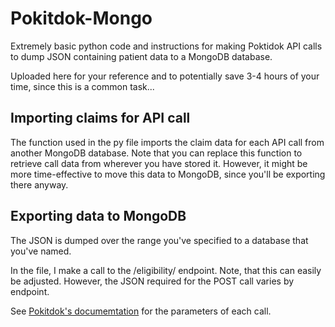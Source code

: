 # Pokitdok-Mongo
Extremely basic python code and instructions for making Poktidok API calls to dump JSON containing patient data to a MongoDB database. 

Uploaded here for your reference and to potentially save 3-4 hours of your time, since this is a common task...

## Importing claims for API call

The function used in the py file imports the claim data for each API call from another MongoDB database. Note that you can replace this function to retrieve call data from wherever you have stored it. However, it might be more time-effective to move this data to MongoDB, since you'll be exporting there anyway.

## Exporting data to MongoDB

The JSON is dumped over the range you've specified to a database that you've named.

In the file, I make a call to the /eligibility/ endpoint. Note, that this can easily be adjusted. However, the JSON required for the POST call varies by endpoint.

See [Pokitdok's documemtation](https://platform.pokitdok.com/documentation/v4/#activities) for the parameters of each call.
